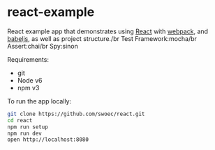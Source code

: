 # react-example

React example app that demonstrates using [React] with [webpack], and [babeljs], as well as project structure./br
Test Framework:mocha/br
Assert:chai/br
Spy:sinon

Requirements:
- git
- Node v6
- npm v3

To run the app locally:

```bash
git clone https://github.com/swoec/react.git
cd react
npm run setup
npm run dev
open http://localhost:8080
```

[React]: http://facebook.github.io/react/
[webpack]: http://webpack.github.io/
[babeljs]: https://babeljs.io/
